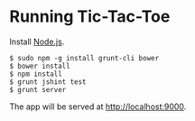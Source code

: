 Running Tic-Tac-Toe
===
Install [Node.js](http://nodejs.org).

    $ sudo npm -g install grunt-cli bower
    $ bower install
    $ npm install
    $ grunt jshint test
    $ grunt server
    
The app will be served at [http://localhost:9000](http://localhost:9000).